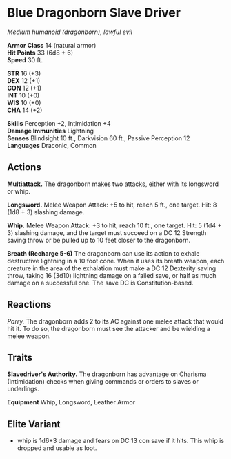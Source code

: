 # Blue Dragonborn Slave Driver
*Medium humanoid (dragonborn), lawful evil*

**Armor Class** 14 (natural armor)  
**Hit Points** 33 (6d8 + 6)  
**Speed** 30 ft.  

**STR** 16 (+3)  
**DEX** 12 (+1)  
**CON** 12 (+1)  
**INT** 10 (+0)  
**WIS** 10 (+0)  
**CHA** 14 (+2)  

**Skills** Perception +2, Intimidation +4  
**Damage Immunities** Lightning  
**Senses** Blindsight 10 ft., Darkvision 60 ft., Passive Perception 12  
**Languages** Draconic, Common  

## Actions
**Multiattack.** The dragonborn makes two attacks, either with its longsword or whip.  

**Longsword.**   Melee Weapon Attack: +5 to hit, reach 5 ft., one target. Hit: 8 (1d8 + 3) slashing damage.  

**Whip.** Melee Weapon Attack: +3 to hit, reach 10 ft., one target. Hit: 5 (1d4 + 3) slashing damage, and the target must succeed on a DC 12 Strength saving throw or be pulled up to 10 feet closer to the dragonborn.

**Breath (Recharge 5-6)** The dragonborn can use its action to exhale destructive lightning in a 10 foot cone. When it uses its breath weapon, each creature in the area of the exhalation must make a DC 12 Dexterity saving throw, taking 16 (3d10) lightning damage on a failed save, or half as much damage on a successful one. The save DC is Constitution-based.

## Reactions
*Parry.* The dragonborn adds 2 to its AC against one melee attack that would hit it. To do so, the dragonborn must see the attacker and be wielding a melee weapon.

## Traits
**Slavedriver's Authority.** The dragonborn has advantage on Charisma (Intimidation) checks when giving commands or orders to slaves or underlings.

**Equipment**
Whip, Longsword, Leather Armor

## Elite Variant
- whip is 1d6+3 damage and fears on DC 13 con save if it hits. This whip is dropped and usable as loot.